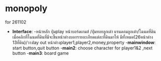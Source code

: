# monopoly
for 261102

- **Interface**: -หน้าหลัก ปุ่มplay หน้าบอร์ดเกมส์ /ปุ่มทอยลูกเต๋า แรนดอมลูกเต๋า/โฉนดที่ดิน เมื่อคลิกที่โฉนดที่ดินที่มีจะขึ้นหน้าต่างบอกรายละเอียดแต่ละที่ดินมาให้ มีทั้งหมด(26หน้าต่าง 13ที่ดิน)/วางlay out หน้าต่างplayer1,player2,money,property
-**mainwindow**: start button,quit button
-**main2**: choose character for player1&2 ,next button
-**main3**: board game
